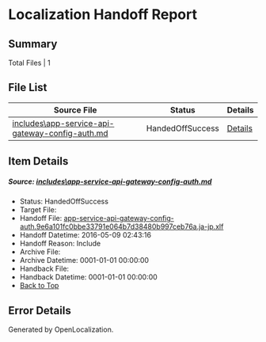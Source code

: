 # <a name='report-top'></a> Localization Handoff Report

## Summary
 Total Files | 1

## File List
 Source File | Status | Details 
 ----------- | ------ | ------- 
 [includes\app-service-api-gateway-config-auth.md](https://github.com/OpenLocalizationTest/azuretest/blob/435e56bf8425c3691e1c6f8c5dbb16e53997397d/includes/app-service-api-gateway-config-auth.md) | HandedOffSuccess | [Details](#cd0c2a4be3a47a75645c0e2c1f6ab17f4a9fc60116659)

## Item Details
##### <a name='cd0c2a4be3a47a75645c0e2c1f6ab17f4a9fc60116659'></a> Source: [includes\app-service-api-gateway-config-auth.md](https://github.com/OpenLocalizationTest/azuretest/blob/435e56bf8425c3691e1c6f8c5dbb16e53997397d/includes/app-service-api-gateway-config-auth.md)
* Status: HandedOffSuccess
* Target File: 
* Handoff File: [app-service-api-gateway-config-auth.9e6a101fc0bbe33791e064b7d38480b997ceb76a.ja-jp.xlf](https://github.com/OpenLocalizationTest/azuretest.handoff/blob/de0a35360c5e32ab9700c3a5d0cf820e33b5fa42/ol-handoff/OpenLocalizationTestOrg/azure-content-jajp-test/master/ht/app-service-api-gateway-config-auth.9e6a101fc0bbe33791e064b7d38480b997ceb76a.ja-jp.xlf)
* Handoff Datetime: 2016-05-09 02:43:16
* Handoff Reason: Include
* Archive File: 
* Archive Datetime: 0001-01-01 00:00:00
* Handback File: 
* Handback Datetime: 0001-01-01 00:00:00
* [Back to Top](#report-top)


## Error Details

Generated by OpenLocalization.
